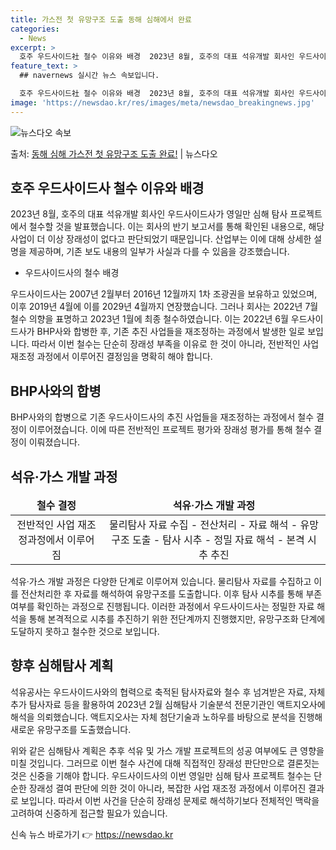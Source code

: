 ```yaml
---
title: 가스전 첫 유망구조 도출 동해 심해에서 완료
categories:
  - News
excerpt: >
  호주 우드사이드社 철수 이유와 배경  2023년 8월, 호주의 대표 석유개발 회사인 우드사이드社는 영일만 심…
feature_text: >
  ## navernews 실시간 뉴스 속보입니다.

  호주 우드사이드社 철수 이유와 배경  2023년 8월, 호주의 대표 석유개발 회사인 우드사이드社는 영일만 심…
image: 'https://newsdao.kr/res/images/meta/newsdao_breakingnews.jpg'
---
```


![뉴스다오 속보](https://newsdao.kr/res/images/meta/newsdao_breakingnews.jpg)

<p>출처: <a href="https://newsdao.kr/4139" rel="dofollow">동해 심해 가스전 첫 유망구조 도출 완료!</a> | 뉴스다오</p>

<h2 data-ke-size="size26">호주 우드사이드사 철수 이유와 배경</h2>
<p data-ke-size="size16">2023년 8월, 호주의 대표 석유개발 회사인 우드사이드사가 영일만 심해 탐사 프로젝트에서 철수할 것을 발표했습니다. 이는 회사의 반기 보고서를 통해 확인된 내용으로, 해당 사업이 더 이상 장래성이 없다고 판단되었기 때문입니다. 산업부는 이에 대해 상세한 설명을 제공하며, 기존 보도 내용의 일부가 사실과 다를 수 있음을 강조했습니다.</p>
<ul>
<li>우드사이드사의 철수 배경</li>
</ul>
<p data-ke-size="size16">우드사이드사는 2007년 2월부터 2016년 12월까지 1차 조광권을 보유하고 있었으며, 이후 2019년 4월에 이를 2029년 4월까지 연장했습니다. 그러나 회사는 2022년 7월 철수 의향을 표명하고 2023년 1월에 최종 철수하였습니다. 이는 2022년 6월 우드사이드사가 BHP사와 합병한 후, 기존 추진 사업들을 재조정하는 과정에서 발생한 일로 보입니다. 따라서 이번 철수는 단순히 장래성 부족을 이유로 한 것이 아니라, 전반적인 사업 재조정 과정에서 이루어진 결정임을 명확히 해야 합니다.</p>

<h2 data-ke-size="size26">BHP사와의 합병</h2>
<p data-ke-size="size16">BHP사와의 합병으로 기존 우드사이드사의 추진 사업들을 재조정하는 과정에서 철수 결정이 이루어졌습니다. 이에 따른 전반적인 프로젝트 평가와 장래성 평가를 통해 철수 결정이 이뤄졌습니다.</p>

<h2 data-ke-size="size26">석유·가스 개발 과정</h2>
<table>
<thead>
<tr>
<td style="text-align: center; height: 17px;"><b>철수 결정</b></td>
<td style="text-align: center; height: 17px;"><b>석유·가스 개발 과정</b></td>
</tr>
</thead>
<tbody>
<tr>
<td style="text-align: center; height: 17px;">전반적인 사업 재조정과정에서 이루어짐</td>
<td style="text-align: center; height: 17px;">물리탐사 자료 수집 - 전산처리 - 자료 해석 - 유망구조 도출 - 탐사 시추 - 정밀 자료 해석 - 본격 시추 추진</td>
</tr>
</tbody>
</table>
<p data-ke-size="size16">석유·가스 개발 과정은 다양한 단계로 이루어져 있습니다. 물리탐사 자료를 수집하고 이를 전산처리한 후 자료를 해석하여 유망구조를 도출합니다. 이후 탐사 시추를 통해 부존여부를 확인하는 과정으로 진행됩니다. 이러한 과정에서 우드사이드사는 정밀한 자료 해석을 통해 본격적으로 시추를 추진하기 위한 전단계까지 진행했지만, 유망구조화 단계에 도달하지 못하고 철수한 것으로 보입니다.</p>

<h2 data-ke-size="size26">향후 심해탐사 계획</h2>
<p data-ke-size="size16">석유공사는 우드사이드사와의 협력으로 축적된 탐사자료와 철수 후 넘겨받은 자료, 자체 추가 탐사자료 등을 활용하여 2023년 2월 심해탐사 기술분석 전문기관인 액트지오사에 해석을 의뢰했습니다. 액트지오사는 자체 첨단기술과 노하우를 바탕으로 분석을 진행해 새로운 유망구조를 도출했습니다.</p>

<p data-ke-size="size16">위와 같은 심해탐사 계획은 추후 석유 및 가스 개발 프로젝트의 성공 여부에도 큰 영향을 미칠 것입니다. 그러므로 이번 철수 사건에 대해 직접적인 장래성 판단만으로 결론짓는 것은 신중을 기해야 합니다. 우드사이드사의 이번 영일만 심해 탐사 프로젝트 철수는 단순한 장래성 결여 판단에 의한 것이 아니라, 복잡한 사업 재조정 과정에서 이루어진 결과로 보입니다. 따라서 이번 사건을 단순히 장래성 문제로 해석하기보다 전체적인 맥락을 고려하여 신중하게 접근할 필요가 있습니다.</p> 

신속 뉴스 바로가기 👉 <a href="https://newsdao.kr" rel="dofollow">https://newsdao.kr</a>


